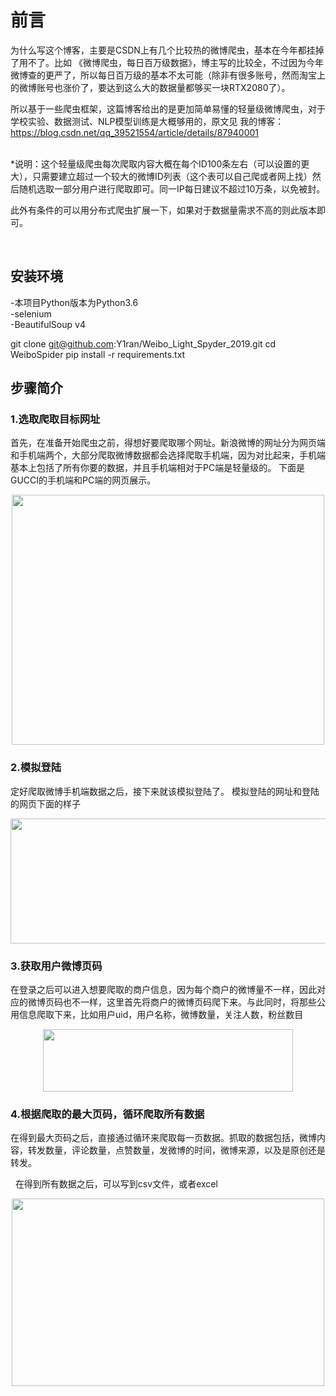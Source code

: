 # 前言

为什么写这个博客，主要是CSDN上有几个比较热的微博爬虫，基本在今年都挂掉了用不了。比如 《微博爬虫，每日百万级数据》，博主写的比较全，不过因为今年微博查的更严了，所以每日百万级的基本不太可能（除非有很多账号，然而淘宝上的微博账号也涨价了，要达到这么大的数据量都够买一块RTX2080了）。

所以基于一些爬虫框架，这篇博客给出的是更加简单易懂的轻量级微博爬虫，对于学校实验、数据测试、NLP模型训练是大概够用的，原文见
我的博客：https://blog.csdn.net/qq_39521554/article/details/87940001

<br>
*说明：这个轻量级爬虫每次爬取内容大概在每个ID100条左右（可以设置的更大），只需要建立超过一个较大的微博ID列表（这个表可以自己爬或者网上找）然后随机选取一部分用户进行爬取即可。同一IP每日建议不超过10万条，以免被封。

此外有条件的可以用分布式爬虫扩展一下，如果对于数据量需求不高的则此版本即可。

<br>

## 安装环境

-本项目Python版本为Python3.6 
<br>
-selenium
<br>
-BeautifulSoup v4

git clone git@github.com:Y1ran/Weibo_Light_Spyder_2019.git
cd WeiboSpider
pip install -r requirements.txt
 

## 步骤简介

### 1.选取爬取目标网址

首先，在准备开始爬虫之前，得想好要爬取哪个网址。新浪微博的网址分为网页端和手机端两个，大部分爬取微博数据都会选择爬取手机端，因为对比起来，手机端基本上包括了所有你要的数据，并且手机端相对于PC端是轻量级的。
下面是GUCCI的手机端和PC端的网页展示。

<div align=center><img width="500" height="400" src="https://img-blog.csdnimg.cn/20190226180849642.png?x-oss-process=image/watermark,type_ZmFuZ3poZW5naGVpdGk,shadow_10,text_aHR0cHM6Ly9ibG9nLmNzZG4ubmV0L3FxXzM5NTIxNTU0,size_16,color_FFFFFF,t_70"/></div>


### 2.模拟登陆

定好爬取微博手机端数据之后，接下来就该模拟登陆了。
模拟登陆的网址和登陆的网页下面的样子
<div align=center><img width="600" height="200" src="https://img-blog.csdn.net/20180920155751614?watermark/2/text/aHR0cHM6Ly9ibG9nLmNzZG4ubmV0L0FzaGVyMTE3/font/5a6L5L2T/fontsize/400/fill/I0JBQkFCMA==/dissolve/70"/></div>



### 3.获取用户微博页码

在登录之后可以进入想要爬取的商户信息，因为每个商户的微博量不一样，因此对应的微博页码也不一样，这里首先将商户的微博页码爬下来。与此同时，将那些公用信息爬取下来，比如用户uid，用户名称，微博数量，关注人数，粉丝数目
<div align=center><img width="400" height="100" src="https://img-blog.csdn.net/20180920172114463?watermark/2/text/aHR0cHM6Ly9ibG9nLmNzZG4ubmV0L0FzaGVyMTE3/font/5a6L5L2T/fontsize/400/fill/I0JBQkFCMA==/dissolve/70"/></div>



### 4.根据爬取的最大页码，循环爬取所有数据
在得到最大页码之后，直接通过循环来爬取每一页数据。抓取的数据包括，微博内容，转发数量，评论数量，点赞数量，发微博的时间，微博来源，以及是原创还是转发。

 
在得到所有数据之后，可以写到csv文件，或者excel

<div align=center><img width="500" height="300" src="https://img-blog.csdn.net/20180920153432868?watermark/2/text/aHR0cHM6Ly9ibG9nLmNzZG4ubmV0L0FzaGVyMTE3/font/5a6L5L2T/fontsize/400/fill/I0JBQkFCMA==/dissolve/70"/></div>

